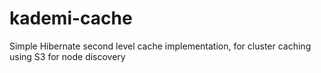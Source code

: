 # kademi-cache
Simple Hibernate second level cache implementation, for cluster caching using S3 for node discovery
